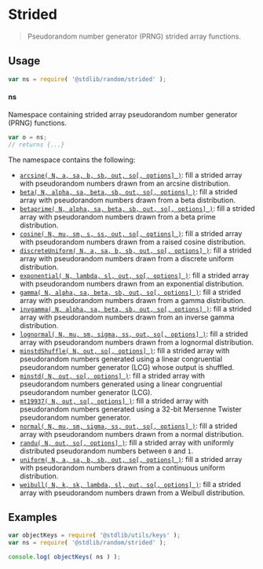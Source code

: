 <!--

@license Apache-2.0

Copyright (c) 2023 The Stdlib Authors.

Licensed under the Apache License, Version 2.0 (the "License");
you may not use this file except in compliance with the License.
You may obtain a copy of the License at

   http://www.apache.org/licenses/LICENSE-2.0

Unless required by applicable law or agreed to in writing, software
distributed under the License is distributed on an "AS IS" BASIS,
WITHOUT WARRANTIES OR CONDITIONS OF ANY KIND, either express or implied.
See the License for the specific language governing permissions and
limitations under the License.

-->

# Strided

> Pseudorandom number generator (PRNG) strided array functions.

<section class="usage">

## Usage

```javascript
var ns = require( '@stdlib/random/strided' );
```

#### ns

Namespace containing strided array pseudorandom number generator (PRNG) functions.

```javascript
var o = ns;
// returns {...}
```

The namespace contains the following:

<!-- <toc pattern="*"> -->

<div class="namespace-toc">

-   <span class="signature">[`arcsine( N, a, sa, b, sb, out, so[, options] )`][@stdlib/random/strided/arcsine]</span><span class="delimiter">: </span><span class="description">fill a strided array with pseudorandom numbers drawn from an arcsine distribution.</span>
-   <span class="signature">[`beta( N, alpha, sa, beta, sb, out, so[, options] )`][@stdlib/random/strided/beta]</span><span class="delimiter">: </span><span class="description">fill a strided array with pseudorandom numbers drawn from a beta distribution.</span>
-   <span class="signature">[`betaprime( N, alpha, sa, beta, sb, out, so[, options] )`][@stdlib/random/strided/betaprime]</span><span class="delimiter">: </span><span class="description">fill a strided array with pseudorandom numbers drawn from a beta prime distribution.</span>
-   <span class="signature">[`cosine( N, mu, sm, s, ss, out, so[, options] )`][@stdlib/random/strided/cosine]</span><span class="delimiter">: </span><span class="description">fill a strided array with pseudorandom numbers drawn from a raised cosine distribution.</span>
-   <span class="signature">[`discreteUniform( N, a, sa, b, sb, out, so[, options] )`][@stdlib/random/strided/discrete-uniform]</span><span class="delimiter">: </span><span class="description">fill a strided array with pseudorandom numbers drawn from a discrete uniform distribution.</span>
-   <span class="signature">[`exponential( N, lambda, sl, out, so[, options] )`][@stdlib/random/strided/exponential]</span><span class="delimiter">: </span><span class="description">fill a strided array with pseudorandom numbers drawn from an exponential distribution.</span>
-   <span class="signature">[`gamma( N, alpha, sa, beta, sb, out, so[, options] )`][@stdlib/random/strided/gamma]</span><span class="delimiter">: </span><span class="description">fill a strided array with pseudorandom numbers drawn from a gamma distribution.</span>
-   <span class="signature">[`invgamma( N, alpha, sa, beta, sb, out, so[, options] )`][@stdlib/random/strided/invgamma]</span><span class="delimiter">: </span><span class="description">fill a strided array with pseudorandom numbers drawn from an inverse gamma distribution.</span>
-   <span class="signature">[`lognormal( N, mu, sm, sigma, ss, out, so[, options] )`][@stdlib/random/strided/lognormal]</span><span class="delimiter">: </span><span class="description">fill a strided array with pseudorandom numbers drawn from a lognormal distribution.</span>
-   <span class="signature">[`minstdShuffle( N, out, so[, options] )`][@stdlib/random/strided/minstd-shuffle]</span><span class="delimiter">: </span><span class="description">fill a strided array with pseudorandom numbers generated using a linear congruential pseudorandom number generator (LCG) whose output is shuffled.</span>
-   <span class="signature">[`minstd( N, out, so[, options] )`][@stdlib/random/strided/minstd]</span><span class="delimiter">: </span><span class="description">fill a strided array with pseudorandom numbers generated using a linear congruential pseudorandom number generator (LCG).</span>
-   <span class="signature">[`mt19937( N, out, so[, options] )`][@stdlib/random/strided/mt19937]</span><span class="delimiter">: </span><span class="description">fill a strided array with pseudorandom numbers generated using a 32-bit Mersenne Twister pseudorandom number generator.</span>
-   <span class="signature">[`normal( N, mu, sm, sigma, ss, out, so[, options] )`][@stdlib/random/strided/normal]</span><span class="delimiter">: </span><span class="description">fill a strided array with pseudorandom numbers drawn from a normal distribution.</span>
-   <span class="signature">[`randu( N, out, so[, options] )`][@stdlib/random/strided/randu]</span><span class="delimiter">: </span><span class="description">fill a strided array with uniformly distributed pseudorandom numbers between `0` and `1`.</span>
-   <span class="signature">[`uniform( N, a, sa, b, sb, out, so[, options] )`][@stdlib/random/strided/uniform]</span><span class="delimiter">: </span><span class="description">fill a strided array with pseudorandom numbers drawn from a continuous uniform distribution.</span>
-   <span class="signature">[`weibull( N, k, sk, lambda, sl, out, so[, options] )`][@stdlib/random/strided/weibull]</span><span class="delimiter">: </span><span class="description">fill a strided array with pseudorandom numbers drawn from a Weibull distribution.</span>

</div>

<!-- </toc> -->

</section>

<!-- /.usage -->

<section class="examples">

## Examples

<!-- TODO: better examples -->

<!-- eslint no-undef: "error" -->

```javascript
var objectKeys = require( '@stdlib/utils/keys' );
var ns = require( '@stdlib/random/strided' );

console.log( objectKeys( ns ) );
```

</section>

<!-- /.examples -->

<!-- Section for related `stdlib` packages. Do not manually edit this section, as it is automatically populated. -->

<section class="related">

</section>

<!-- /.related -->

<!-- Section for all links. Make sure to keep an empty line after the `section` element and another before the `/section` close. -->

<section class="links">

<!-- <toc-links> -->

[@stdlib/random/strided/arcsine]: https://github.com/stdlib-js/stdlib/tree/develop/lib/node_modules/%40stdlib/random/strided/arcsine

[@stdlib/random/strided/beta]: https://github.com/stdlib-js/stdlib/tree/develop/lib/node_modules/%40stdlib/random/strided/beta

[@stdlib/random/strided/betaprime]: https://github.com/stdlib-js/stdlib/tree/develop/lib/node_modules/%40stdlib/random/strided/betaprime

[@stdlib/random/strided/cosine]: https://github.com/stdlib-js/stdlib/tree/develop/lib/node_modules/%40stdlib/random/strided/cosine

[@stdlib/random/strided/discrete-uniform]: https://github.com/stdlib-js/stdlib/tree/develop/lib/node_modules/%40stdlib/random/strided/discrete-uniform

[@stdlib/random/strided/exponential]: https://github.com/stdlib-js/stdlib/tree/develop/lib/node_modules/%40stdlib/random/strided/exponential

[@stdlib/random/strided/gamma]: https://github.com/stdlib-js/stdlib/tree/develop/lib/node_modules/%40stdlib/random/strided/gamma

[@stdlib/random/strided/invgamma]: https://github.com/stdlib-js/stdlib/tree/develop/lib/node_modules/%40stdlib/random/strided/invgamma

[@stdlib/random/strided/lognormal]: https://github.com/stdlib-js/stdlib/tree/develop/lib/node_modules/%40stdlib/random/strided/lognormal

[@stdlib/random/strided/minstd-shuffle]: https://github.com/stdlib-js/stdlib/tree/develop/lib/node_modules/%40stdlib/random/strided/minstd-shuffle

[@stdlib/random/strided/minstd]: https://github.com/stdlib-js/stdlib/tree/develop/lib/node_modules/%40stdlib/random/strided/minstd

[@stdlib/random/strided/mt19937]: https://github.com/stdlib-js/stdlib/tree/develop/lib/node_modules/%40stdlib/random/strided/mt19937

[@stdlib/random/strided/normal]: https://github.com/stdlib-js/stdlib/tree/develop/lib/node_modules/%40stdlib/random/strided/normal

[@stdlib/random/strided/randu]: https://github.com/stdlib-js/stdlib/tree/develop/lib/node_modules/%40stdlib/random/strided/randu

[@stdlib/random/strided/uniform]: https://github.com/stdlib-js/stdlib/tree/develop/lib/node_modules/%40stdlib/random/strided/uniform

[@stdlib/random/strided/weibull]: https://github.com/stdlib-js/stdlib/tree/develop/lib/node_modules/%40stdlib/random/strided/weibull

<!-- </toc-links> -->

</section>

<!-- /.links -->
